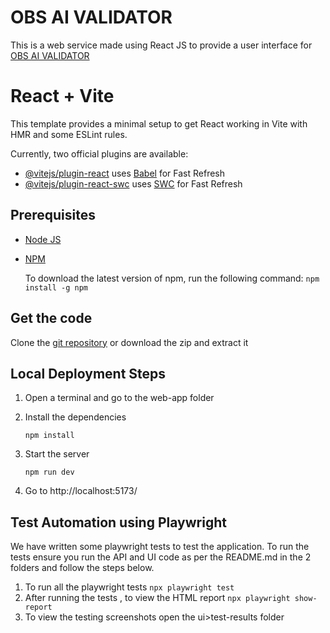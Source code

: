 # OBS AI VALIDATOR

This is a web service made using React JS to provide a user interface for [OBS AI VALIDATOR](https://github.com/Bridgeconn/oce_2024_obs_ai_validator)

# React + Vite

This template provides a minimal setup to get React working in Vite with HMR and some ESLint rules.

Currently, two official plugins are available:

- [@vitejs/plugin-react](https://github.com/vitejs/vite-plugin-react/blob/main/packages/plugin-react/README.md) uses [Babel](https://babeljs.io/) for Fast Refresh
- [@vitejs/plugin-react-swc](https://github.com/vitejs/vite-plugin-react-swc) uses [SWC](https://swc.rs/) for Fast Refresh

## Prerequisites

- [Node JS](https://nodejs.org/en/)
- [NPM](https://docs.npmjs.com/downloading-and-installing-node-js-and-npm)

  To download the latest version of npm, run the following command:
  `npm install -g npm`

## Get the code

Clone the [git repository](https://github.com/Bridgeconn/oce_2024_obs_ai_validator) or download the zip and extract it

## Local Deployment Steps

1. Open a terminal and go to the web-app folder
2. Install the dependencies

   `npm install`

3. Start the server

   `npm run dev`

4. Go to http://localhost:5173/

<!-- ## Production Deployment Steps

?? -->

## Test Automation using Playwright

We have written some playwright tests to test the application.
To run the tests ensure you run the API and UI code as per the README.md in the 2 folders and follow the steps below.

1. To run all the playwright tests
   `npx playwright test`
2. After running the tests , to view the HTML report
   `npx playwright show-report`
3. To view the testing screenshots open the ui>test-results folder

